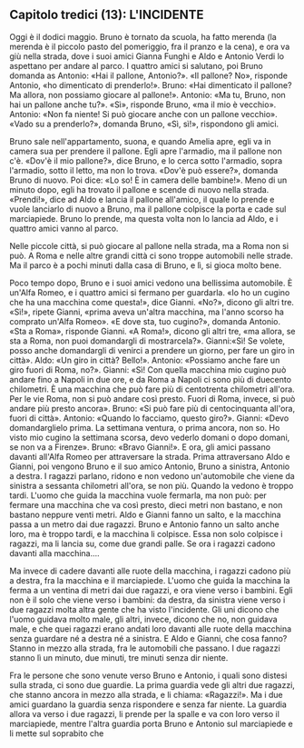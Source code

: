 ## Capitolo tredici (13): L'INCIDENTE

Oggi è il dodici maggio. Bruno è tornato da scuola, ha fatto merenda (la merenda è il piccolo pasto del pomeriggio, fra il pranzo e la cena), e ora va giù nella strada, dove i suoi amici Gianna Funghi e Aldo e Antonio Verdi lo aspettano per andare al parco. I quattro amici si salutano, poi Bruno domanda as Antonio: «Hai il pallone, Antonio?». «Il pallone? No», risponde Antonio, «ho dimenticato di prenderlo!». Bruno: «Hai dimenticato il pallone? Ma allora, non possiamo giocare al pallone!». Antonio: «Ma tu, Bruno, non hai un pallone anche tu?». «Sì», risponde Bruno, «ma il mio è vecchio». Antonio: «Non fa niente! Si può giocare anche con un pallone vecchio». «Vado su a prenderlo?», domanda Bruno, «Sì, sì!», rispondono gli amici.

Bruno sale nell'appartamento, suona, e quando Amelia apre, egli va in camera sua per prendere il pallone. Egli apre l'armadio, ma il pallone non c'è. «Dov'è il mio pallone?», dice Bruno, e lo cerca sotto l'armadio, sopra l'armadio, sotto il letto, ma non lo trova. «Dov'è può essere?», domanda Bruno di nuovo. Poi dice: «Lo so! È in camera delle bambine!». Meno di un minuto dopo, egli ha trovato il pallone e scende di nuovo nella strada. «Prendi!», dice ad Aldo e lancia il pallone all'amico, il quale lo prende e vuole lanciarlo di nuovo a Bruno, ma il pallone colpisce la porta e cade sul marciapiede. Bruno lo prende, ma questa volta non lo lancia ad Aldo, e i quattro amici vanno al parco.

Nelle piccole città, si può giocare al pallone nella strada, ma a Roma non si può. A Roma e nelle altre grandi città ci sono troppe automobili nelle strade. Ma il parco è a pochi minuti dalla casa di Bruno, e lì, si gioca molto bene.

Poco tempo dopo, Bruno e i suoi amici vedono una bellissima automobile. È un'Alfa Romeo, e i quattro amici si fermano per guardarla. «Io ho un cugino che ha una macchina come questa!», dice Gianni. «No?», dicono gli altri tre. «Sì!», ripete Gianni, «prima aveva un'altra macchina, ma l'anno scorso ha comprato un'Alfa Romeo». «E dove sta, tuo cugino?», domanda Antonio. «Sta a Roma», risponde Gianni. «A Roma!», dicono gli altri tre, «ma allora, se sta a Roma, non puoi domandargli di mostrarcela?». Gianni:«Sì! Se volete, posso anche domandargli di venirci a prendere un giorno, per fare un giro in città». Aldo: «Un giro in città? Bello!». Antonio: «Possiamo anche fare un giro fuori di Roma, no?». Gianni: «Sì! Con quella macchina mio cugino può andare fino a Napoli in due ore, e da Roma a Napoli ci sono più di duecento chilometri. È una macchina che può fare più di centotrenta chilometri all'ora. Per le vie Roma, non si può andare così presto. Fuori di Roma, invece, si può andare più presto ancora». Bruno: «Si può fare più di centocinquanta all'ora, fuori di città». Antonio: «Quando lo facciamo, questo giro?». Gianni: «Devo domandarglielo prima. La settimana ventura, o prima ancora, non so. Ho visto mio cugino la settimana scorsa, devo vederlo domani o dopo domani, se non va a Firenze». Bruno: «Bravo Gianni!». E ora, gli amici passano davanti all'Alfa Romeo per attraversare la strada. Prima attraversano Aldo e Gianni, poi vengono Bruno e il suo amico Antonio, Bruno a sinistra, Antonio a destra. I ragazzi parlano, ridono e non vedono un'automobile che viene da sinistra a sessanta chilometri all'ora, se non più. Quando la vedono è troppo tardi. L'uomo che guida la macchina vuole fermarla, ma non può: per fermare una macchina che va così presto, dieci metri non bastano, e non bastano neppure venti metri. Aldo e Gianni fanno un salto, e la macchina passa a un metro dai due ragazzi. Bruno e Antonio fanno un salto anche loro, ma è troppo tardi, e la macchina li colpisce. Essa non solo colpisce i ragazzi, ma li lancia su, come due grandi palle. Se ora i ragazzi cadono davanti alla macchina....

Ma invece di cadere davanti alle ruote della macchina, i ragazzi cadono più a destra, fra la macchina e il marciapiede. L'uomo che guida la macchina la ferma a un ventina di metri dai due ragazzi, e ora viene verso i bambini. Egli non è il solo che viene verso i bambini: da destra, da sinistra viene verso i due ragazzi molta altra gente che ha visto l'incidente. Gli uni dicono che l'uomo guidava molto male, gli altri, invece, dicono che no, non guidava male, e che quei ragazzi erano andati loro davanti alle ruote della macchina senza guardare né a destra né a sinistra. E Aldo e Gianni, che cosa fanno? Stanno in mezzo alla strada, fra le automobili che passano. I due ragazzi stanno lì un minuto, due minuti, tre minuti senza dir niente.

Fra le persone che sono venute verso Bruno e Antonio, i quali sono distesi sulla strada, ci sono due guardie. La prima guardia vede gli altri due ragazzi, che stanno ancora in mezzo alla strada, e li chiama: «Ragazzi!». Ma i due amici guardano la guardia senza rispondere e senza far niente. La guardia allora va verso i due ragazzi, li prende per la spalle e va con loro verso il marciapiede, mentre l'altra guardia porta Bruno e Antonio sul marciapiede e li mette sul soprabito che 



<p style="page-break-after: always;"> </p>
<!--stackedit_data:
eyJoaXN0b3J5IjpbMTc4NzczNTg3OCwxMzc0NDUzNTk3LC01Nj
Q5Mzg0MDhdfQ==
-->